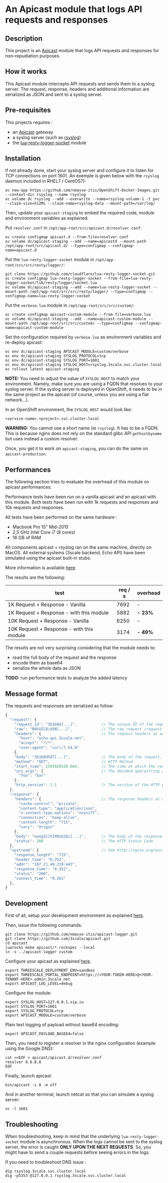# An Apicast module that logs API requests and responses

## Description

This project is an [Apicast](https://github.com/3scale/apicast/) module
that logs API requests and responses for non-repudiation purposes.

## How it works

This Apicast module intercepts API requests and sends them to a syslog server.
The request, response, headers and additional information are serialized
as JSON and sent to a syslog server.

## Pre-requisites

This projects requires :
- an [Apicast](https://github.com/3scale/apicast/) gateway
- a syslog server (such as [rsyslog](https://github.com/rsyslog/rsyslog))
- the [lua-resty-logger-socket](https://github.com/cloudflare/lua-resty-logger-socket) module

## Installation

If not already done, start your syslog server and configure it to listen
for TCP connections on port 1601. An exemple is given below with the `rsyslog`
daemon included in RHEL7 / CentOS7):

```
oc new-app https://github.com/nmasse-itix/OpenShift-Docker-Images.git --context-dir rsyslog --name rsyslog
oc volume dc rsyslog --add --overwrite --name=rsyslog-volume-1 -t pvc --claim-size=512Mi --claim-name=rsyslog-data --mount-path=/var/log/
```

Then, update your `apicast-staging` to embed the required code,
module and environment variables as explained:

Put `resolver.conf` in `/opt/app-root/src/apicast.d/resolver.conf`:
```
oc create configmap apicast.d --from-file=resolver.conf
oc volume dc/apicast-staging --add --name=apicastd --mount-path /opt/app-root/src/apicast.d/ --type=configmap --configmap-name=apicast.d
```

Put the `lua-resty-logger-socket` module in `/opt/app-root/src/src/resty/logger/`:
```
git clone https://github.com/cloudflare/lua-resty-logger-socket.git
oc create configmap lua-resty-logger-socket --from-file=lua-resty-logger-socket/lib/resty/logger/socket.lua
oc volume dc/apicast-staging --add --name=lua-resty-logger-socket --mount-path /opt/app-root/src/src/resty/logger/ --type=configmap --configmap-name=lua-resty-logger-socket
```

Put the `verbose.lua` module in `/opt/app-root/src/src/custom/`:
```
oc create configmap apicast-custom-module --from-file=verbose.lua
oc volume dc/apicast-staging --add --name=apicast-custom-module --mount-path /opt/app-root/src/src/custom/ --type=configmap --configmap-name=apicast-custom-module
```

Set the configuration required by `verbose.lua` as environment variables and re-deploy apicast:
```
oc env dc/apicast-staging APICAST_MODULE=custom/verbose
oc env dc/apicast-staging SYSLOG_PROTOCOL=tcp
oc env dc/apicast-staging SYSLOG_PORT=1601
oc env dc/apicast-staging SYSLOG_HOST=rsyslog.3scale.svc.cluster.local
oc rollout latest apicast-staging
```

**NOTE:** You need to adjust the value of `SYSLOG_HOST` to match your environment.
Namely, make sure you are using a FQDN that resolves to your syslog server.
If the syslog server is deployed in OpenShift, it needs to be in the same project
as the apicast (of course, unless you are using a flat network...).

In an OpenShift environment, the `SYSLOG_HOST` would look like:
```
<service-name>.<project>.svc.cluster.local
```

**WARNING:** You cannot use a short name (ie `rsyslog`). It has to be a FQDN.
This is because nginx does not rely on the standard glibc API `gethostbyname` but
uses instead a custom resolver.

Once, you get it to work on `apicast-staging`, you can do the same on `apicast-production`.

## Performances

The following section tries to evaluate the overhead of this module on apicast
performances.

Performance tests have been run on a vanilla apicast and an apicast with this
module. Both tests have been run with 1k requests and responses and 10k requests
and responses.

All tests have been performed on the same hardware :
 - Macbook Pro 15" Mid-2015
 - 2,5 GHz Intel Core i7 (8 cores)
 - 16 GB of RAM

All components apicast + rsyslog ran on the same machine, directly on MacOS.
All external systems (3scale backend, Echo API) have been simulated using
the apicast built-in stubs.


More information is available [here](performance-testing).

The results are the following:

| test | req / s | overhead |
| --- | --- | --- |
| 1K Request + Response - Vanilla | 7692 | - |
| 1K Request + Response - with this module | 5882 | **- 23%** |
| 10K Request + Response - Vanilla | 6250 | - |
| 10K Request + Response - with this module | 3174 | **- 49%** |

The results are not very surprising considering that the module needs to:
 - read the full body of the request and the response
 - encode them as base64
 - serialize the whole data as JSON

**TODO:** run performance tests to analyze the added latency

## Message format

The requests and responses are serialized as follow:

```javascript
{
  "request": {
    "request_id": "3b1b0d[...]",           // The unique ID of the request
    "raw": "R0VUIC8/dXN[...]",             // The raw request (request line + headers), base64 encoded
    "headers": {                           // The request headers as an object
      "host": "echo-api.3scale.net",
      "accept": "*/*",
      "user-agent": "curl/7.54.0"
    },
    "body": "3b1b0d587[...]",              // The body of the request, base64 encoded
    "method": "GET",                       // HTTP Method
    "start_time": 1503929520.684,          // The time at which the request has been received
    "uri_args": {                          // The decoded querystring as an object
      "foo": "bar"
    },
    "http_version": 1.1                    // The version of the HTTP protocol used to submit the request
  },
  "response": {
    "headers": {                           // The response headers as an object
      "cache-control": "private",
      "content-type": "application/json",
      "x-content-type-options": "nosniff",
      "connection": "keep-alive",
      "content-length": "715",
      "vary": "Origin"
    },
    "body": "ewogICJtZXRob2Qi[...]",       // The body of the response, base64 encoded
    "status": 200                          // The HTTP Status Code
  },
  "upstream": {                            // See http://nginx.org/en/docs/http/ngx_http_upstream_module.html#variables
    "response_length": "715",
    "header_time": "0.352",                             
    "addr": "107.21.49.219:443",
    "response_time": "0.352",
    "status": "200",
    "connect_time": "0.261"
  },
}
```

## Development

First of all, setup your development environment as explained [here](https://github.com/3scale/apicast/tree/master#development--testing).

Then, issue the following commands:
```
git clone https://github.com/nmasse-itix/apicast-logger.git
git clone https://github.com/3scale/apicast.git
cd apicast
luarocks make apicast/*.rockspec --local
ln -s ../apicast-logger custom
```

Configure your apicast as explained [here](https://github.com/3scale/apicast/blob/master/doc/parameters.md).
```
export THREESCALE_DEPLOYMENT_ENV=sandbox
export THREESCALE_PORTAL_ENDPOINT=https://<YOUR-TOKEN-HERE>@<YOUR-TENANT-HERE>-admin.3scale.net
export APICAST_LOG_LEVEL=debug
```

Configure the module:
```
export SYSLOG_HOST=127.0.0.1.xip.io
export SYSLOG_PORT=1601
export SYSLOG_PROTOCOL=tcp
export APICAST_MODULE=custom/verbose
```

Plain text logging of payload without base64 encoding:
```
export APICAST_PAYLOAD_BASE64=false
```

Then, you need to register a resolver in the nginx configuration (example using the Google DNS):
```
cat <<EOF > apicast/apicast.d/resolver.conf
resolver 8.8.8.8
EOF
```

Finally, launch apicast:
```
bin/apicast -i 0 -m off
```

And in another terminal, launch netcat so that you can simulate a syslog server:
```
nc -l 1601
```

## Troubleshooting

When troubleshooting, keep in mind that the underlying `lua-resty-logger-socket`
module is asynchronous. When the logs cannot be sent to the syslog server,
the error is caught **ONLY UPON THE NEXT REQUESTS**. So, you might have to send
a couple requests before seeing errors in the logs.

If you need to troubleshoot DNS issue :
```
dig rsyslog.3scale.svc.cluster.local
dig -p5353 @127.0.0.1 rsyslog.3scale.svc.cluster.local
```
